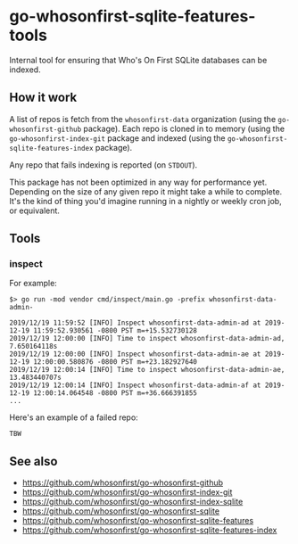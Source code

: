 # go-whosonfirst-sqlite-features-tools

Internal tool for ensuring that Who's On First SQLite databases can be indexed.

## How it work

A list of repos is fetch from the `whosonfirst-data` organization (using the `go-whosonfirst-github` package). Each repo is cloned in to memory (using the `go-whosonfirst-index-git` package and indexed (using the `go-whosonfirst-sqlite-features-index` package).

Any repo that fails indexing is reported (on `STDOUT`).

This package has not been optimized in any way for performance yet. Depending on the size of any given repo it might take a while to complete. It's the kind of thing you'd imagine running in a nightly or weekly cron job, or equivalent.

## Tools

### inspect

For example:

```
$> go run -mod vendor cmd/inspect/main.go -prefix whosonfirst-data-admin-

2019/12/19 11:59:52 [INFO] Inspect whosonfirst-data-admin-ad at 2019-12-19 11:59:52.930561 -0800 PST m=+15.532730128
2019/12/19 12:00:00 [INFO] Time to inspect whosonfirst-data-admin-ad, 7.650164118s
2019/12/19 12:00:00 [INFO] Inspect whosonfirst-data-admin-ae at 2019-12-19 12:00:00.580876 -0800 PST m=+23.182927640
2019/12/19 12:00:14 [INFO] Time to inspect whosonfirst-data-admin-ae, 13.483440707s
2019/12/19 12:00:14 [INFO] Inspect whosonfirst-data-admin-af at 2019-12-19 12:00:14.064548 -0800 PST m=+36.666391855
...
```

Here's an example of a failed repo:

```
TBW
```

## See also

* https://github.com/whosonfirst/go-whosonfirst-github
* https://github.com/whosonfirst/go-whosonfirst-index-git
* https://github.com/whosonfirst/go-whosonfirst-index-sqlite
* https://github.com/whosonfirst/go-whosonfirst-sqlite
* https://github.com/whosonfirst/go-whosonfirst-sqlite-features
* https://github.com/whosonfirst/go-whosonfirst-sqlite-features-index
